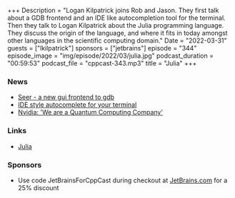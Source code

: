 +++
Description = "Logan Kilpatrick joins Rob and Jason. They first talk about a GDB frontend and an IDE like autocompletion tool for the terminal. Then they talk to Logan Kilpatrick about the Julia programming language. They discuss the origin of the language, and where it fits in today amongst other languages in the scientific computing domain."
Date = "2022-03-31"
guests = ["lkilpatrick"]
sponsors = ["jetbrains"]
episode = "344"
episode_image = "img/episode/2022/03/julia.jpg"
podcast_duration = "00:59:53"
podcast_file = "cppcast-343.mp3"
title = "Julia"
+++

### News ###

 - [Seer - a new gui frontend to gdb](https://www.reddit.com/r/cpp/comments/tp049r/seer_a_new_gui_frontend_to_gdbmi_updated_v13/)
 - [IDE style autocomplete for your terminal](https://www.reddit.com/r/cpp/comments/tn6jnk/idestyle_autocomplete_for_your_terminal_that/)
 - [Nvidia: 'We are a Quantum Computing Company'](https://www.insidequantumtechnology.com/news-archive/nvidia-we-are-a-quantum-computing-company/)

### Links ###

 - [Julia](https://julialang.org/)

### Sponsors ###

- Use code JetBrainsForCppCast during checkout at [JetBrains.com](https://jb.gg/cppcast) for a 25% discount

